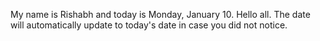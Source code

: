 My name is Rishabh and today is Monday, January 10. Hello all. The date will automatically update to today's date in case you did not notice.

